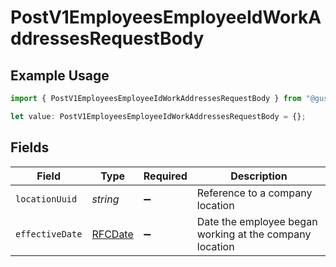 # PostV1EmployeesEmployeeIdWorkAddressesRequestBody

## Example Usage

```typescript
import { PostV1EmployeesEmployeeIdWorkAddressesRequestBody } from "@gusto/embedded-api/models/operations/postv1employeesemployeeidworkaddresses.js";

let value: PostV1EmployeesEmployeeIdWorkAddressesRequestBody = {};
```

## Fields

| Field                                                   | Type                                                    | Required                                                | Description                                             |
| ------------------------------------------------------- | ------------------------------------------------------- | ------------------------------------------------------- | ------------------------------------------------------- |
| `locationUuid`                                          | *string*                                                | :heavy_minus_sign:                                      | Reference to a company location                         |
| `effectiveDate`                                         | [RFCDate](../../types/rfcdate.md)                       | :heavy_minus_sign:                                      | Date the employee began working at the company location |